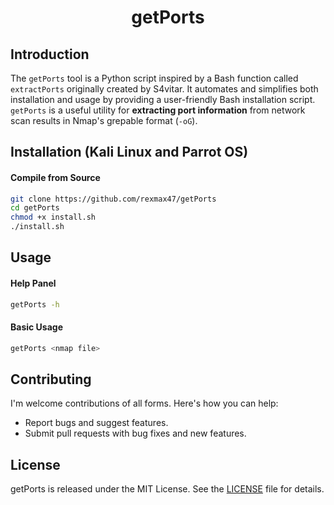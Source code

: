 <h1 align="center">getPorts</h1>

## Introduction
The `getPorts` tool is a Python script inspired by a Bash function called `extractPorts` originally created by S4vitar. It automates and simplifies both installation and usage by providing a user-friendly Bash installation script. `getPorts` is a useful utility for **extracting port information** from network scan results in Nmap's grepable format (`-oG`).


## Installation (Kali Linux and Parrot OS)

#### Compile from Source
```bash
git clone https://github.com/rexmax47/getPorts
cd getPorts
chmod +x install.sh
./install.sh
```

## Usage

#### Help Panel
```bash
getPorts -h
```

#### Basic Usage
```bash
getPorts <nmap file>
```

## Contributing

I'm welcome contributions of all forms. Here's how you can help:

- Report bugs and suggest features.
- Submit pull requests with bug fixes and new features.

## License

getPorts is released under the MIT License. See the [LICENSE](https://github.com/rexmax47/extractPorts/blob/main/LICENSE) file for details.




